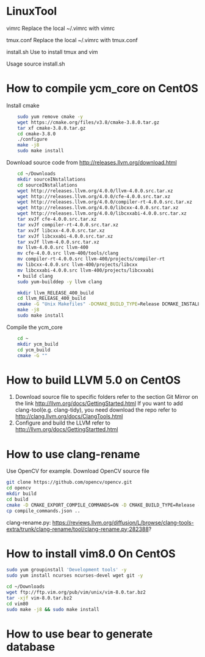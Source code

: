 # LinuxTool
vimrc
Replace the local ~/.vimrc with vimrc

tmux.conf
Replace the local ~/.vimrc with tmux.conf

install.sh
Use to install tmux and vim

Usage
    source install.sh

# How to compile ycm_core on CentOS
Install cmake
```bash
    sudo yum remove cmake -y 
    wget https://cmake.org/files/v3.8/cmake-3.8.0.tar.gz
    tar xf cmake-3.8.0.tar.gz
    cd cmake-3.8.0
    ./configure
    make -j8
    sudo make install
```

Download source code from http://releases.llvm.org/download.html
```bash
    cd ~/Downloads
    mkdir sourceINstallations
    cd sourceINstallations
    wget http://releases.llvm.org/4.0.0/llvm-4.0.0.src.tar.xz
    wget http://releases.llvm.org/4.0.0/cfe-4.0.0.src.tar.xz
    wget http://releases.llvm.org/4.0.0/compiler-rt-4.0.0.src.tar.xz
    wget http://releases.llvm.org/4.0.0/libcxx-4.0.0.src.tar.xz
    wget http://releases.llvm.org/4.0.0/libcxxabi-4.0.0.src.tar.xz
    tar xvJf cfe-4.0.0.src.tar.xz
    tar xvJf compiler-rt-4.0.0.src.tar.xz
    tar xvJf libcxx-4.0.0.src.tar.xz
    tar xvJf libcxxabi-4.0.0.src.tar.xz
    tar xvJf llvm-4.0.0.src.tar.xz
    mv llvm-4.0.0.src llvm-400
    mv cfe-4.0.0.src llvm-400/tools/clang
    mv compiler-rt-4.0.0.src llvm-400/projects/compiler-rt
    mv libcxx-4.0.0.src llvm-400/projects/libcxx
    mv libcxxabi-4.0.0.src llvm-400/projects/libcxxabi
    • build clang
    sudo yum-builddep -y llvm clang

    mkdir llvm_RELEASE_400_build
    cd llvm_RELEASE_400_build
    cmake -G "Unix Makefiles" -DCMAKE_BUILD_TYPE=Release DCMAKE_INSTALL_PREFIX=/usr/local ../llvm-400
    make -j8
    sudo make install
```    

Compile the ycm_core
```bash
    cd ~
    mkdir ycm_build
    cd ycm_build
    cmake -G ""
```


# How to build LLVM 5.0 on CentOS 
1. Download source file to specific folders refer to the section Git Mirror on the link http://llvm.org/docs/GettingStarted.html
   If you want to add clang-tool(e.g. clang-tidy), you need download the repo refer to http://clang.llvm.org/docs/ClangTools.html
2. Configure and build the LLVM refer to http://llvm.org/docs/GettingStartted.html

# How to use clang-rename
Use OpenCV for example.
Download OpenCV source file 
```bash
git clone https://github.com/opencv/opencv.git
cd opencv
mkdir build
cd build
cmake -D CMAKE_EXPORT_COMPILE_COMMANDS=ON -D CMAKE_BUILD_TYPE=Release -D CMAKE_INSTALL_PREFIX=/usr/local -D BUILD_DOCS=ON -D BUILD_EXAMPLES=ON -D ENABLE_PRECOMPILED_HEADERS=OFF ..
cp compile_commands.json ..
```

clang-rename.py: https://reviews.llvm.org/diffusion/L/browse/clang-tools-extra/trunk/clang-rename/tool/clang-rename.py;282388?

# How to install vim8.0 On CentOS
```bash
sudo yum groupinstall 'Development tools' -y
sudo yum install ncurses ncurses-devel wget git -y

cd ~/Downloads
wget ftp://ftp.vim.org/pub/vim/unix/vim-8.0.tar.bz2
tar -xjf vim-8.0.tar.bz2
cd vim80
sudo make -j8 && sudo make install
```

# How to use bear to generate database


